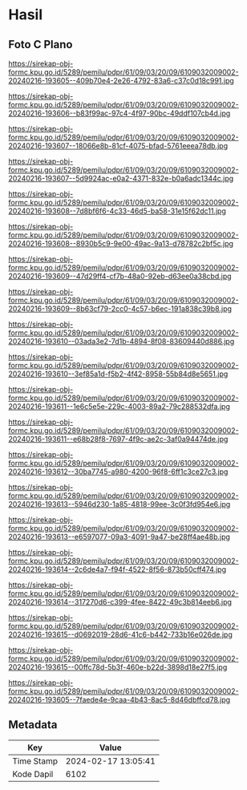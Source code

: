 # Hasil

## Foto C Plano

https://sirekap-obj-formc.kpu.go.id/5289/pemilu/pdpr/61/09/03/20/09/6109032009002-20240216-193605--409b70e4-2e26-4792-83a6-c37c0d18c991.jpg

https://sirekap-obj-formc.kpu.go.id/5289/pemilu/pdpr/61/09/03/20/09/6109032009002-20240216-193606--b83f99ac-97c4-4f97-90bc-49ddf107cb4d.jpg

https://sirekap-obj-formc.kpu.go.id/5289/pemilu/pdpr/61/09/03/20/09/6109032009002-20240216-193607--18066e8b-81cf-4075-bfad-5761eeea78db.jpg

https://sirekap-obj-formc.kpu.go.id/5289/pemilu/pdpr/61/09/03/20/09/6109032009002-20240216-193607--5d9924ac-e0a2-4371-832e-b0a6adc1344c.jpg

https://sirekap-obj-formc.kpu.go.id/5289/pemilu/pdpr/61/09/03/20/09/6109032009002-20240216-193608--7d8bf6f6-4c33-46d5-ba58-31e15f62dc11.jpg

https://sirekap-obj-formc.kpu.go.id/5289/pemilu/pdpr/61/09/03/20/09/6109032009002-20240216-193608--8930b5c9-9e00-49ac-9a13-d78782c2bf5c.jpg

https://sirekap-obj-formc.kpu.go.id/5289/pemilu/pdpr/61/09/03/20/09/6109032009002-20240216-193609--47d29ff4-cf7b-48a0-92eb-d63ee0a38cbd.jpg

https://sirekap-obj-formc.kpu.go.id/5289/pemilu/pdpr/61/09/03/20/09/6109032009002-20240216-193609--8b63cf79-2cc0-4c57-b6ec-191a838c39b8.jpg

https://sirekap-obj-formc.kpu.go.id/5289/pemilu/pdpr/61/09/03/20/09/6109032009002-20240216-193610--03ada3e2-7d1b-4894-8f08-83609440d886.jpg

https://sirekap-obj-formc.kpu.go.id/5289/pemilu/pdpr/61/09/03/20/09/6109032009002-20240216-193610--3ef85a1d-f5b2-4f42-8958-55b84d8e5651.jpg

https://sirekap-obj-formc.kpu.go.id/5289/pemilu/pdpr/61/09/03/20/09/6109032009002-20240216-193611--1e6c5e5e-229c-4003-89a2-79c288532dfa.jpg

https://sirekap-obj-formc.kpu.go.id/5289/pemilu/pdpr/61/09/03/20/09/6109032009002-20240216-193611--e68b28f8-7697-4f9c-ae2c-3af0a94474de.jpg

https://sirekap-obj-formc.kpu.go.id/5289/pemilu/pdpr/61/09/03/20/09/6109032009002-20240216-193612--30ba7745-a980-4200-96f8-6ff1c3ce27c3.jpg

https://sirekap-obj-formc.kpu.go.id/5289/pemilu/pdpr/61/09/03/20/09/6109032009002-20240216-193613--5946d230-1a85-4818-99ee-3c0f3fd954e6.jpg

https://sirekap-obj-formc.kpu.go.id/5289/pemilu/pdpr/61/09/03/20/09/6109032009002-20240216-193613--e6597077-09a3-4091-9a47-be28ff4ae48b.jpg

https://sirekap-obj-formc.kpu.go.id/5289/pemilu/pdpr/61/09/03/20/09/6109032009002-20240216-193614--2c6de4a7-f94f-4522-8f56-873b50cff474.jpg

https://sirekap-obj-formc.kpu.go.id/5289/pemilu/pdpr/61/09/03/20/09/6109032009002-20240216-193614--317270d6-c399-4fee-8422-49c3b814eeb6.jpg

https://sirekap-obj-formc.kpu.go.id/5289/pemilu/pdpr/61/09/03/20/09/6109032009002-20240216-193615--d0692019-28d6-41c6-b442-733b16e026de.jpg

https://sirekap-obj-formc.kpu.go.id/5289/pemilu/pdpr/61/09/03/20/09/6109032009002-20240216-193615--00ffc78d-5b3f-460e-b22d-3898d18e27f5.jpg

https://sirekap-obj-formc.kpu.go.id/5289/pemilu/pdpr/61/09/03/20/09/6109032009002-20240216-193605--7faede4e-9caa-4b43-8ac5-8d46dbffcd78.jpg


## Metadata

| Key        | Value               |
| ---------- | ------------------- |
| Time Stamp | 2024-02-17 13:05:41 |
| Kode Dapil | 6102                |



